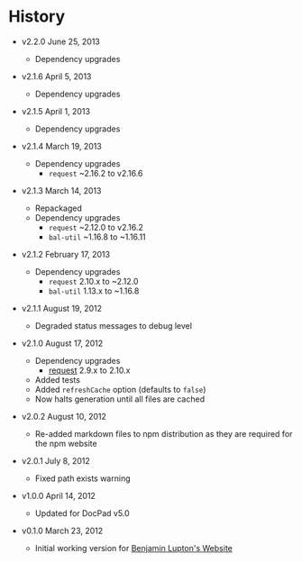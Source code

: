 # History

- v2.2.0 June 25, 2013
	- Dependency upgrades

- v2.1.6 April 5, 2013
	- Dependency upgrades

- v2.1.5 April 1, 2013
	- Dependency upgrades

- v2.1.4 March 19, 2013
	- Dependency upgrades
		-  `request` ~2.16.2 to v2.16.6

- v2.1.3 March 14, 2013
	- Repackaged
	- Dependency upgrades
		-  `request` ~2.12.0 to v2.16.2
		-  `bal-util` ~1.16.8 to ~1.16.11

- v2.1.2 February 17, 2013
	- Dependency upgrades
		-  `request` 2.10.x to ~2.12.0
		-  `bal-util` 1.13.x to ~1.16.8

- v2.1.1 August 19, 2012
	- Degraded status messages to debug level

- v2.1.0 August 17, 2012
	- Dependency upgrades
		- [request](https://github.com/mikeal/request) 2.9.x to 2.10.x
	- Added tests
	- Added `refreshCache` option (defaults to `false`)
	- Now halts generation until all files are cached

- v2.0.2 August 10, 2012
	- Re-added markdown files to npm distribution as they are required for the npm website

- v2.0.1 July 8, 2012
	- Fixed path exists warning

- v1.0.0 April 14, 2012
	- Updated for DocPad v5.0

- v0.1.0 March 23, 2012
	- Initial working version for [Benjamin Lupton's Website](https://github.com/balupton/balupton.docpad)